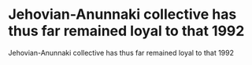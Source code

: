# Jehovian-Anunnaki collective has thus far remained loyal to that 1992

Jehovian-Anunnaki collective has thus far remained loyal to that 1992